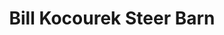 ---
layout: post
title: Bill Kocourek Steer Barn
image: bill-kocourek-steer-barn.jpg
categories: agricultural projects
---
